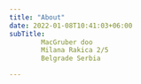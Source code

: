 ```yaml
---
title: "About"
date: 2022-01-08T10:41:03+06:00
subTitle: 
        MacGruber doo
        Milana Rakica 2/5
        Belgrade Serbia

---
```

